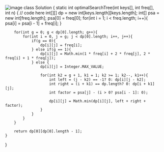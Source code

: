 ![image](https://user-images.githubusercontent.com/69719886/191012071-855831ff-7e01-471b-bb62-b23e1a4241aa.png)
class Solution
{
    static int optimalSearchTree(int keys[], int freq[], int n)
    {
        // code here
        int[][] dp = new int[keys.length][keys.length];
        int[] psa = new int[freq.length];
        psa[0] = freq[0];
        for(int i = 1; i < freq.length; i++){
            psa[i] = psa[i - 1] + freq[i];
        }
        
        for(int g = 0; g < dp[0].length; g++){
            for(int i = 0, j = g; j < dp[0].length; i++, j++){
                if(g == 0){
                    dp[i][j] = freq[i];
                } else if(g == 1){
                    dp[i][j] = Math.min(1 * freq[i] + 2 * freq[j], 2 * freq[i] + 1 * freq[j]);
                } else {
                    dp[i][j] = Integer.MAX_VALUE;
                    
                    for(int k2 = g + 1, k1 = 1; k2 >= 1; k2--, k1++){
                        int left = (j - k2) == -1? 0: dp[i][j - k2];
                        int right = (i + k1) == dp.length? 0: dp[i + k1][j];
                        int factor = psa[j] - (i > 0? psa[i - 1]: 0);
                        
                        dp[i][j] = Math.min(dp[i][j], left + right + factor);
                    }
                }
            }
        }
        
        return dp[0][dp[0].length - 1];
    }
}
